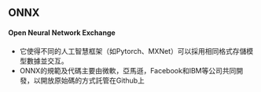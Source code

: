 ## ONNX
#### Open Neural Network Exchange

* 它使得不同的人工智慧框架（如Pytorch、MXNet）可以採用相同格式存儲模型數據並交互。
* ONNX的規範及代碼主要由微軟，亞馬遜，Facebook和IBM等公司共同開發，以開放原始碼的方式託管在Github上